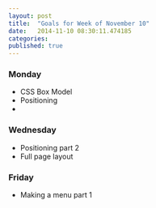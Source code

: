```yaml
---
layout: post
title:  "Goals for Week of November 10"
date:   2014-11-10 08:30:11.474185
categories:
published: true
---
```


### Monday

* CSS Box Model
* Positioning
* 

### Wednesday

* Positioning part 2
* Full page layout



### Friday

* Making a menu part 1
